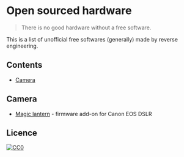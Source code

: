 # Open sourced hardware

> There is no good hardware without a free software.

This is a list of unofficial free softwares (generally) made by reverse
engineering.

## Contents

* [Camera](#camera)

## Camera

* [Magic lantern](http://www.magiclantern.fm/) - firmware add-on for Canon EOS
  DSLR

## Licence

[![CC0](https://licensebuttons.net/p/zero/1.0/88x31.png)](https://creativecommons.org/publicdomain/zero/1.0/)
